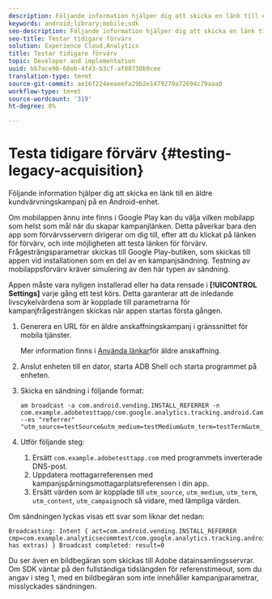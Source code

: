 ```yaml
---
description: Följande information hjälper dig att skicka en länk till en äldre kundvärvningskampanj på en Android-enhet.
keywords: android;library;mobile;sdk
seo-description: Följande information hjälper dig att skicka en länk till en äldre kundvärvningskampanj på en Android-enhet.
seo-title: Testar tidigare förvärv
solution: Experience Cloud,Analytics
title: Testar tidigare förvärv
topic: Developer and implementation
uuid: bb7ace96-68eb-4f43-b3cf-af80730b9cee
translation-type: tm+mt
source-git-commit: ae16f224eeaeefa29b2e1479270a72694c79aaa0
workflow-type: tm+mt
source-wordcount: '319'
ht-degree: 0%

---
```



# Testa tidigare förvärv {#testing-legacy-acquisition}

Följande information hjälper dig att skicka en länk till en äldre kundvärvningskampanj på en Android-enhet.

Om mobilappen ännu inte finns i Google Play kan du välja vilken mobilapp som helst som mål när du skapar kampanjlänken. Detta påverkar bara den app som förvärvsservern dirigerar om dig till, efter att du klickat på länken för förvärv, och inte möjligheten att testa länken för förvärv. Frågesträngsparametrar skickas till Google Play-butiken, som skickas till appen vid installationen som en del av en kampanjsändning. Testning av mobilappsförvärv kräver simulering av den här typen av sändning.

Appen måste vara nyligen installerad eller ha data rensade i **[!UICONTROL Settings]** varje gång ett test körs. Detta garanterar att de inledande livscykelvärdena som är kopplade till parametrarna för kampanjfrågesträngen skickas när appen startas första gången.

1. Generera en URL för en äldre anskaffningskampanj i gränssnittet för mobila tjänster.

   Mer information finns i [Använda länkar](/help/using/acquisition-main/c-marketing-links-builder/t-create-edit-adobe-links/c-use-legacy-acquisition-links/c-use-legacy-acquisition-links.md)för äldre anskaffning.
1. Anslut enheten till en dator, starta ADB Shell och starta programmet på enheten.
1. Skicka en sändning i följande format:

   ```
   am broadcast -a com.android.vending.INSTALL_REFERRER -n com.example.adobetesttapp/com.google.analytics.tracking.android.CampaignTrackingReceiver --es "referrer" "utm_source=testSource&utm_medium=testMedium&utm_term=testTerm&utm_content=testContent&utm_campaign=testCampaign&trackingcode=trackingvalue"
   ```

1. Utför följande steg:
   1. Ersätt `com.example.adobetesttapp.com` med programmets inverterade DNS-post.
   1. Uppdatera mottagarreferensen med kampanjspårningsmottagarplatsreferensen i din app.
   1. Ersätt värden som är kopplade till `utm_source`, `utm_medium`, `utm_term`, `utm_content`, `utm_campaign`och så vidare, med lämpliga värden.

Om sändningen lyckas visas ett svar som liknar det nedan:

```
Broadcasting: Intent { act=com.android.vending.INSTALL_REFERRER cmp=com.example.analyticsecommtest/com.google.analytics.tracking.android.AnalyticsReceiver has extras) } Broadcast completed: result=0
```

Du ser även en bildbegäran som skickas till Adobe datainsamlingsservrar. Om SDK väntar på den fullständiga tidslängden för referenstimeout, som du angav i steg 1, med en bildbegäran som inte innehåller kampanjparametrar, misslyckades sändningen.
